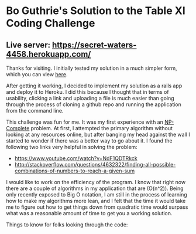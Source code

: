 # Bo Guthrie's Solution to the Table XI Coding Challenge

## Live server: https://secret-waters-4458.herokuapp.com/

Thanks for visiting. I initially tested my solution in a much simpler form, which you can view [here](https://github.com/boguth/table_xi_tech_spike).

After getting it working, I decided to implement my solution as a rails app and deploy it to Heroku. I did this because I thought that in terms of usability, clicking a link and uploading a file is much easier than going through the process of cloning a github repo and running the application from the command line.

This challenge was fun for me. It was my first experience with an [NP-Complete](https://en.wikipedia.org/wiki/NP-complete) problem. At first, I attempted the primary algorithm without looking at any resources online, but after banging my head against the wall I started to wonder if there was a better way to go about it. I found the following two links very helpful in solving the problem:

- https://www.youtube.com/watch?v=NdF1QDTRkck
- http://stackoverflow.com/questions/4632322/finding-all-possible-combinations-of-numbers-to-reach-a-given-sum

I would like to work on the efficiency of the program. I know that right now there are a couple of algorithms in my application that are (O(n^2)). Being only recently exposed to Big O notation, I am still in the process of learning how to make my algorithms more lean, and I felt that the time it would take me to figure out how to get things down from quadratic time would surpass what was a reasonable amount of time to get you a working solution.

Things to know for folks looking through the code:
